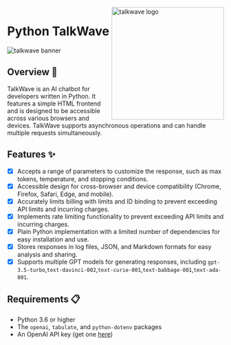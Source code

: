 <!-- markdownlint-disable MD033 MD041 -->

<img src="https://raw.githubusercontent.com/sebastienrousseau/vault/main/assets/talkwave/icon/ico-talkwave.svg" alt="talkwave logo" width="261" align="right" />

<!-- markdownlint-enable MD033 MD041 -->

# Python TalkWave

![talkwave banner](https://raw.githubusercontent.com/sebastienrousseau/vault/main/assets/talkwave/title/title-talkwave.svg)

## Overview 📖

TalkWave is an AI chatbot for developers written in Python. It features
a simple HTML frontend and is designed to be accessible across various
browsers and devices. TalkWave supports asynchronous operations and can
handle multiple requests simultaneously.

## Features ✨

- [x] Accepts a range of parameters to customize the response, such as max tokens, temperature, and stopping conditions.
- [x] Accessible design for cross-browser and device compatibility (Chrome, Firefox, Safari, Edge, and mobile).
- [x] Accurately limits billing with limits and ID binding to prevent exceeding API limits and incurring charges.
- [x] Implements rate limiting functionality to prevent exceeding API limits and incurring charges.
- [x] Plain Python implementation with a limited number of dependencies for easy installation and use.
- [x] Stores responses in log files, JSON, and Markdown formats for easy analysis and sharing.
- [x] Supports multiple GPT models for generating responses, including `gpt-3.5-turbo`,`text-davinci-002`,`text-curie-001`,`text-babbage-001`,`text-ada-001`.

## Requirements 📋

- Python 3.6 or higher
- The `openai`, `tabulate`, and `python-dotenv` packages
- An OpenAI API key (get one [here](https://openai.com/))
